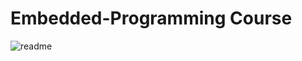# Embedded-Programming Course
![readme](https://github.com/yusuf-bilgin/Embedded-Programming/assets/93447964/859e1fe4-ebfa-4f6d-80bf-0dd30dccbceb)

